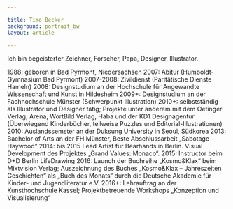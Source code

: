 ```yaml
---

title: Timo Becker
background: portrait_bw
layout: article

---
```


Ich bin begeisterter Zeichner, Forscher, Papa, Designer, Illustrator.

1988: geboren in Bad Pyrmont, Niedersachsen
2007: Abitur (Humboldt-Gymnasium Bad Pyrmont)
2007-2008: Zivildienst (Paritätische Dienste Hameln)
2008: Designstudium an der Hochschule für Angewandte Wissenschaft und Kunst in Hildesheim
2009+: Designstudium an der Fachhochschule Münster (Schwerpunkt Illustration)
2010+: selbstständig als Illustrator und Designer tätig; Projekte unter anderem mit dem Oetinger Verlag, Arena, WortBild Verlag, Haba und der KD1 Designagentur (Überwiegend Kinderbücher, teilweise Puzzles und Editorial-Illustrationen)
2010: Auslandssemster an der Duksung University in Seoul, Südkorea
2013: Bachelor of Arts an der FH Münster, Beste Abschlussarbeit „Sabotage Haywood“
2014: bis 2015 Lead Artist für Bearhands in Berlin. Visual Development des Projektes „Grand Values: Monaco“.
2015: Instructor beim D+D Berlin LifeDrawing
2016: Launch der Buchreihe „Kosmo&Klax“ beim Mixtvision Verlag; Auszeichnung des Buches „Kosmo&Klax – Jahreszeiten Geschichten“ als „Buch des Monats“ durch die Deutsche Akademie für Kinder- und Jugendliteratur e.V.
2016+: Lehrauftrag an der Kunsthochschule Kassel; Projektbetreuende Workshops „Konzeption und Visualisierung“